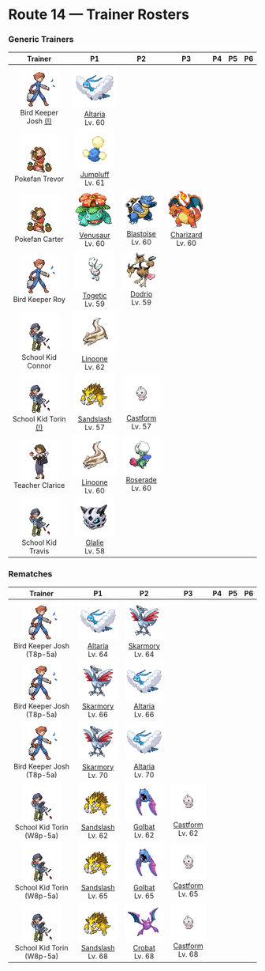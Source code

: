 # Route 14 — Trainer Rosters

### Generic Trainers

| Trainer | P1 | P2 | P3 | P4 | P5 | P6 |
|:-------:|:--:|:--:|:--:|:--:|:--:|:--:|
| ![Bird Keeper Josh (!)](../../assets/trainers/bird_keeper.png "Bird Keeper Josh (!)")<br>Bird Keeper Josh [(!)](#rematches) | ![Altaria](../../assets/sprites/altaria/front.gif "Altaria: It flies gracefully through the sky. Its melodic humming makes you feel like you’re in a dream.")<br>[Altaria](../../pokemon/altaria.md/)<br>Lv. 60 |
| ![Pokefan Trevor](../../assets/trainers/pokefan.png "Pokefan Trevor")<br>Pokefan Trevor | ![Jumpluff](../../assets/sprites/jumpluff/front.gif "Jumpluff: Drifts on seasonal winds and spreads its cotton-like spores all over the world to make more offspring.")<br>[Jumpluff](../../pokemon/jumpluff.md/)<br>Lv. 61 |
| ![Pokefan Carter](../../assets/trainers/pokefan.png "Pokefan Carter")<br>Pokefan Carter | ![Venusaur](../../assets/sprites/venusaur/front.gif "Venusaur: It is able to convert sunlight into energy. As a result, it is more powerful in the summertime.")<br>[Venusaur](../../pokemon/venusaur.md/)<br>Lv. 60 | ![Blastoise](../../assets/sprites/blastoise/front.gif "Blastoise: The rocket cannons on its shell fire jets of water capable of punching holes through thick steel.")<br>[Blastoise](../../pokemon/blastoise.md/)<br>Lv. 60 | ![Charizard](../../assets/sprites/charizard/front.gif "Charizard: Breathing intense, hot flames, it can melt almost anything. Its breath inflicts terrible pain on enemies.")<br>[Charizard](../../pokemon/charizard.md/)<br>Lv. 60 |
| ![Bird Keeper Roy](../../assets/trainers/bird_keeper.png "Bird Keeper Roy")<br>Bird Keeper Roy | ![Togetic](../../assets/sprites/togetic/front.gif "Togetic: It grows dispirited if it is not with kind people. It can float in midair without moving its wings.")<br>[Togetic](../../pokemon/togetic.md/)<br>Lv. 59 | ![Dodrio](../../assets/sprites/dodrio/front.gif "Dodrio: If one of the heads gets to eat, the others will be satisfied, too, and they will stop squabbling.")<br>[Dodrio](../../pokemon/dodrio.md/)<br>Lv. 59 |
| ![School Kid Connor](../../assets/trainers/school_kid.png "School Kid Connor")<br>School Kid Connor | ![Linoone](../../assets/sprites/linoone/front.gif "Linoone: When running in a straight line, it can easily top 60 miles an hour. It has a tough time with curved roads.")<br>[Linoone](../../pokemon/linoone.md/)<br>Lv. 62 |
| ![School Kid Torin (!)](../../assets/trainers/school_kid.png "School Kid Torin (!)")<br>School Kid Torin [(!)](#rematches) | ![Sandslash](../../assets/sprites/sandslash/front.gif "Sandslash: If it digs at an incredible pace, it may snap off its spikes and claws. They grow back in a day.")<br>[Sandslash](../../pokemon/sandslash.md/)<br>Lv. 57 | ![Castform](../../assets/sprites/castform/front.gif "Castform: This Pokémon can change its cells, taking different forms based on the temperature and humidity.")<br>[Castform](../../pokemon/castform.md/)<br>Lv. 57 |
| ![Teacher Clarice](../../assets/trainers/teacher.png "Teacher Clarice")<br>Teacher Clarice | ![Linoone](../../assets/sprites/linoone/front.gif "Linoone: When running in a straight line, it can easily top 60 miles an hour. It has a tough time with curved roads.")<br>[Linoone](../../pokemon/linoone.md/)<br>Lv. 60 | ![Roserade](../../assets/sprites/roserade/front.gif "Roserade: Its sweet aroma attracts prey. Then it spews poison. The more toxic it is, the sweeter its aroma.")<br>[Roserade](../../pokemon/roserade.md/)<br>Lv. 60 |
| ![School Kid Travis](../../assets/trainers/school_kid.png "School Kid Travis")<br>School Kid Travis | ![Glalie](../../assets/sprites/glalie/front.gif "Glalie: It can instantly freeze moisture in the atmosphere. It uses this power to freeze its foes.")<br>[Glalie](../../pokemon/glalie.md/)<br>Lv. 58 |


### Rematches

| Trainer | P1 | P2 | P3 | P4 | P5 | P6 |
|:-------:|:--:|:--:|:--:|:--:|:--:|:--:|
| ![Bird Keeper Josh (T8p-5a)](../../assets/trainers/bird_keeper.png "Bird Keeper Josh (T8p-5a)")<br>Bird Keeper Josh (T8p-5a) | ![Altaria](../../assets/sprites/altaria/front.gif "Altaria: It flies gracefully through the sky. Its melodic humming makes you feel like you’re in a dream.")<br>[Altaria](../../pokemon/altaria.md/)<br>Lv. 64 | ![Skarmory](../../assets/sprites/skarmory/front.gif "Skarmory: After nesting in bramble bushes, the wings of its chicks grow hard from scratches by thorns.")<br>[Skarmory](../../pokemon/skarmory.md/)<br>Lv. 64 |
| ![Bird Keeper Josh (T8p-5a)](../../assets/trainers/bird_keeper.png "Bird Keeper Josh (T8p-5a)")<br>Bird Keeper Josh (T8p-5a) | ![Skarmory](../../assets/sprites/skarmory/front.gif "Skarmory: After nesting in bramble bushes, the wings of its chicks grow hard from scratches by thorns.")<br>[Skarmory](../../pokemon/skarmory.md/)<br>Lv. 66 | ![Altaria](../../assets/sprites/altaria/front.gif "Altaria: It flies gracefully through the sky. Its melodic humming makes you feel like you’re in a dream.")<br>[Altaria](../../pokemon/altaria.md/)<br>Lv. 66 |
| ![Bird Keeper Josh (T8p-5a)](../../assets/trainers/bird_keeper.png "Bird Keeper Josh (T8p-5a)")<br>Bird Keeper Josh (T8p-5a) | ![Skarmory](../../assets/sprites/skarmory/front.gif "Skarmory: After nesting in bramble bushes, the wings of its chicks grow hard from scratches by thorns.")<br>[Skarmory](../../pokemon/skarmory.md/)<br>Lv. 70 | ![Altaria](../../assets/sprites/altaria/front.gif "Altaria: It flies gracefully through the sky. Its melodic humming makes you feel like you’re in a dream.")<br>[Altaria](../../pokemon/altaria.md/)<br>Lv. 70 |
| ![School Kid Torin (W8p-5a)](../../assets/trainers/school_kid.png "School Kid Torin (W8p-5a)")<br>School Kid Torin (W8p-5a) | ![Sandslash](../../assets/sprites/sandslash/front.gif "Sandslash: If it digs at an incredible pace, it may snap off its spikes and claws. They grow back in a day.")<br>[Sandslash](../../pokemon/sandslash.md/)<br>Lv. 62 | ![Golbat](../../assets/sprites/golbat/front.gif "Golbat: It can drink more than 10 ounces of blood at once. If it has too much, it gets heavy and flies clumsily.")<br>[Golbat](../../pokemon/golbat.md/)<br>Lv. 62 | ![Castform](../../assets/sprites/castform/front.gif "Castform: This Pokémon can change its cells, taking different forms based on the temperature and humidity.")<br>[Castform](../../pokemon/castform.md/)<br>Lv. 62 |
| ![School Kid Torin (W8p-5a)](../../assets/trainers/school_kid.png "School Kid Torin (W8p-5a)")<br>School Kid Torin (W8p-5a) | ![Sandslash](../../assets/sprites/sandslash/front.gif "Sandslash: If it digs at an incredible pace, it may snap off its spikes and claws. They grow back in a day.")<br>[Sandslash](../../pokemon/sandslash.md/)<br>Lv. 65 | ![Golbat](../../assets/sprites/golbat/front.gif "Golbat: It can drink more than 10 ounces of blood at once. If it has too much, it gets heavy and flies clumsily.")<br>[Golbat](../../pokemon/golbat.md/)<br>Lv. 65 | ![Castform](../../assets/sprites/castform/front.gif "Castform: This Pokémon can change its cells, taking different forms based on the temperature and humidity.")<br>[Castform](../../pokemon/castform.md/)<br>Lv. 65 |
| ![School Kid Torin (W8p-5a)](../../assets/trainers/school_kid.png "School Kid Torin (W8p-5a)")<br>School Kid Torin (W8p-5a) | ![Sandslash](../../assets/sprites/sandslash/front.gif "Sandslash: If it digs at an incredible pace, it may snap off its spikes and claws. They grow back in a day.")<br>[Sandslash](../../pokemon/sandslash.md/)<br>Lv. 68 | ![Crobat](../../assets/sprites/crobat/front.gif "Crobat: The development of wings on its legs enables it to fly fast but also makes it tough to stop and rest.")<br>[Crobat](../../pokemon/crobat.md/)<br>Lv. 68 | ![Castform](../../assets/sprites/castform/front.gif "Castform: This Pokémon can change its cells, taking different forms based on the temperature and humidity.")<br>[Castform](../../pokemon/castform.md/)<br>Lv. 68 |

